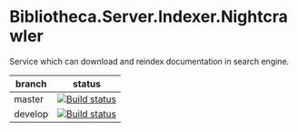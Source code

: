 # Bibliotheca.Server.Indexer.Nightcrawler
Service which can download and reindex documentation in search engine. 

| branch  | status                                                                                                                                                                                                           |
|---------|------------------------------------------------------------------------------------------------------------------------------------------------------------------------------------------------------------------|
| master  | [![Build status](https://ci.appveyor.com/api/projects/status/27m0w8ejdgolk3wt/branch/master?svg=true)](https://ci.appveyor.com/project/marcinczachurski/bibliotheca-server-indexer-nightcrawler/branch/master)   |
| develop | [![Build status](https://ci.appveyor.com/api/projects/status/27m0w8ejdgolk3wt/branch/develop?svg=true)](https://ci.appveyor.com/project/marcinczachurski/bibliotheca-server-indexer-nightcrawler/branch/develop) |
